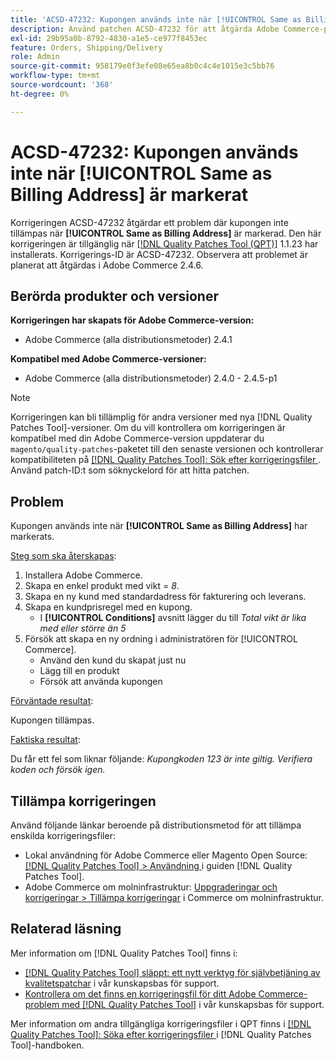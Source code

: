 ```yaml
---
title: 'ACSD-47232: Kupongen används inte när [!UICONTROL Same as Billing Address] är markerad'
description: Använd patchen ACSD-47232 för att åtgärda Adobe Commerce-problemet där kupong inte tillämpas när [!UICONTROL Same as Billing Address] är markerad.
exl-id: 29b95a0b-8792-4830-a1e5-ce977f8453ec
feature: Orders, Shipping/Delivery
role: Admin
source-git-commit: 958179e0f3efe08e65ea8b0c4c4e1015e3c5bb76
workflow-type: tm+mt
source-wordcount: '368'
ht-degree: 0%

---
```


# ACSD-47232: Kupongen används inte när [!UICONTROL Same as Billing Address] är markerat

Korrigeringen ACSD-47232 åtgärdar ett problem där kupongen inte tillämpas när **[!UICONTROL Same as Billing Address]** är markerad. Den här korrigeringen är tillgänglig när [[!DNL Quality Patches Tool (QPT)]](/help/announcements/adobe-commerce-announcements/magento-quality-patches-released-new-tool-to-self-serve-quality-patches.md) 1.1.23 har installerats. Korrigerings-ID är ACSD-47232. Observera att problemet är planerat att åtgärdas i Adobe Commerce 2.4.6.

## Berörda produkter och versioner

**Korrigeringen har skapats för Adobe Commerce-version:**

* Adobe Commerce (alla distributionsmetoder) 2.4.1

**Kompatibel med Adobe Commerce-versioner:**

* Adobe Commerce (alla distributionsmetoder) 2.4.0 - 2.4.5-p1

>[!NOTE]
>
>Korrigeringen kan bli tillämplig för andra versioner med nya [!DNL Quality Patches Tool]-versioner. Om du vill kontrollera om korrigeringen är kompatibel med din Adobe Commerce-version uppdaterar du `magento/quality-patches`-paketet till den senaste versionen och kontrollerar kompatibiliteten på [[!DNL Quality Patches Tool]: Sök efter korrigeringsfiler ](https://experienceleague.adobe.com/tools/commerce-quality-patches/index.html). Använd patch-ID:t som söknyckelord för att hitta patchen.

## Problem

Kupongen används inte när **[!UICONTROL Same as Billing Address]** har markerats.

<u>Steg som ska återskapas</u>:

1. Installera Adobe Commerce.
1. Skapa en enkel produkt med vikt = *8*.
1. Skapa en ny kund med standardadress för fakturering och leverans.
1. Skapa en kundprisregel med en kupong.
   * I **[!UICONTROL Conditions]** avsnitt lägger du till *Total vikt är lika med eller större än 5*
1. Försök att skapa en ny ordning i administratören för [!UICONTROL Commerce].
   * Använd den kund du skapat just nu
   * Lägg till en produkt
   * Försök att använda kupongen

<u>Förväntade resultat</u>:

Kupongen tillämpas.

<u>Faktiska resultat</u>:

Du får ett fel som liknar följande: *Kupongkoden 123 är inte giltig. Verifiera koden och försök igen.*

## Tillämpa korrigeringen

Använd följande länkar beroende på distributionsmetod för att tillämpa enskilda korrigeringsfiler:

* Lokal användning för Adobe Commerce eller Magento Open Source: [[!DNL Quality Patches Tool] > Användning ](https://experienceleague.adobe.com/docs/commerce-operations/tools/quality-patches-tool/usage.html) i guiden [!DNL Quality Patches Tool].
* Adobe Commerce om molninfrastruktur: [Uppgraderingar och korrigeringar > Tillämpa korrigeringar](https://experienceleague.adobe.com/docs/commerce-cloud-service/user-guide/develop/upgrade/apply-patches.html) i Commerce om molninfrastruktur.

## Relaterad läsning

Mer information om [!DNL Quality Patches Tool] finns i:

* [[!DNL Quality Patches Tool] släppt: ett nytt verktyg för självbetjäning av kvalitetspatchar](/help/announcements/adobe-commerce-announcements/magento-quality-patches-released-new-tool-to-self-serve-quality-patches.md) i vår kunskapsbas för support.
* [Kontrollera om det finns en korrigeringsfil för ditt Adobe Commerce-problem med  [!DNL Quality Patches Tool]](/help/support-tools/patches-available-in-qpt-tool/check-patch-for-magento-issue-with-magento-quality-patches.md) i vår kunskapsbas för support.

Mer information om andra tillgängliga korrigeringsfiler i QPT finns i [[!DNL Quality Patches Tool]: Söka efter korrigeringsfiler ](https://experienceleague.adobe.com/tools/commerce-quality-patches/index.html) i [!DNL Quality Patches Tool]-handboken.
